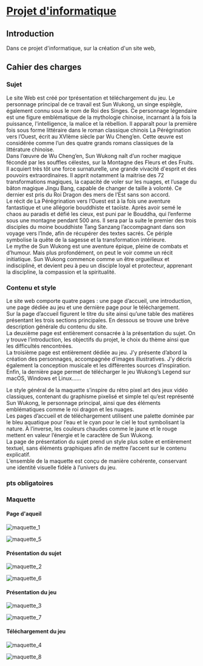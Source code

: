 # <u>Projet d'informatique</u>

## Introduction

Dans ce projet d'informatique, sur la création d'un site web,

## Cahier des charges

### Sujet

Le site Web est créé por tprésentation et téléchargement du jeu.
Le personnage principal de ce travail est Sun Wukong, un singe espiègle, également connu sous le nom de Roi des Singes. Ce personnage légendaire est une figure emblématique de la mythologie chinoise, incarnant à la fois la puissance, l'intelligence, la malice et la rébellion. Il apparaît pour la première fois sous forme littéraire dans le roman classique chinois La Pérégrination vers l’Ouest, écrit au XVIème siècle par Wu Cheng’en. Cette œuvre est considérée comme l’un des quatre grands romans classiques de la littérature chinoise.  
Dans l’œuvre de Wu Cheng’en, Sun Wukong naît d’un rocher magique fécondé par les souffles célestes, sur la Montagne des Fleurs et des Fruits. Il acquiert très tôt une force surnaturelle, une grande vivacité d'esprit et des pouvoirs extraordinaires. Il apprit notamment la maitrise des 72 transformations magiques, la capacité de voler sur les nuages, et l’usage du bâton magique Jingu Bang, capable de changer de taille à volonté. Ce dernier est pris du Roi Dragon des mers de l’Est sans son accord.  
Le récit de La Pérégrination vers l’Ouest est à la fois une aventure fantastique et une allégorie bouddhiste et taoïste. Après avoir semé le chaos au paradis et défié les cieux, est puni par le Bouddha, qui l’enferme sous une montagne pendant 500 ans. Il sera par la suite le premier des trois disciples du moine bouddhiste Tang Sanzang l’accompagnant dans son voyage vers l’Inde, afin de récupérer des textes sacrés. Ce périple symbolise la quête de la sagesse et la transformation intérieure.  
Le mythe de Sun Wukong est une aventure épique, pleine de combats et d’humour. Mais plus profondément, on peut le voir comme un récit initiatique. Sun Wukong commence comme un être orgueilleux et indiscipliné, et devient peu à peu un disciple loyal et protecteur, apprenant la discipline, la compassion et la spiritualité.

### Contenu et style

Le site web comporte quatre pages : une page d’accueil, une introduction, une page dédiée au jeu et une dernière page pour le téléchargement.  
Sur la page d’accueil figurent le titre du site ainsi qu’une table des matières présentant les trois sections principales. En dessous se trouve une brève description générale du contenu du site.  
La deuxième page est entièrement consacrée à la présentation du sujet. On y trouve l’introduction, les objectifs du projet, le choix du thème ainsi que les difficultés rencontrées.  
La troisième page est entièrement dédiée au jeu. J’y présente d’abord la création des personnages, accompagnée d’images illustratives. J’y décris également la conception musicale et les différentes sources d’inspiration.  
Enfin, la dernière page permet de télécharger le jeu Wukong’s Legend sur macOS, Windows et Linux......

Le style général de la maquette s’inspire du rétro pixel art des jeux vidéo classiques, contenant du graphisme pixelisé et simple tel qu’est représenté Sun Wukong, le personnage principal, ainsi que des éléments emblématiques comme le roi dragon et les nuages.  
Les pages d’accueil et de téléchargement utilisent une palette dominée par le bleu aquatique pour l’eau et le cyan pour le ciel le tout symbolisant la nature. À l’inverse, les couleurs chaudes comme le jaune et le rouge mettent en valeur l’énergie et le caractère de Sun Wukong.  
La page de présentation du sujet prend un style plus sobre et entièrement textuel, sans éléments graphiques afin de mettre l’accent sur le contenu explicatif.  
L’ensemble de la maquette est conçu de manière cohérente, conservant une identité visuelle fidèle à l’univers du jeu.

### pts obligatoires

### Maquette

#### Page d'aqueil

![maquette_1](./images/maquette_1.png)

![maquette_5](./images/maquette_5.png)

#### Présentation du sujet

![maquette_2](./images/maquette_2.png)

![maquette_6](./images/maquette_6.png)

#### Présentation du jeu

![maquette_3](./images/maquette_3.png)

![maquette_7](./images/maquette_7.png)

#### Téléchargement du jeu

![maquette_4](./images/maquette_4.png)

![maquette_8](./images/maquette_8.png)
